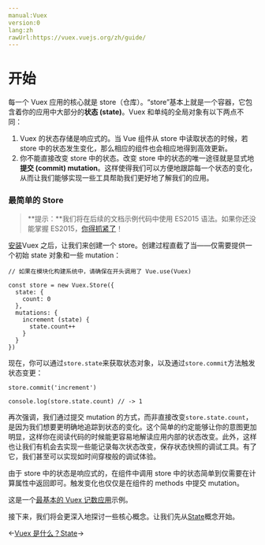 ```yaml
---
manual:Vuex
version:0
lang:zh
rawUrl:https://vuex.vuejs.org/zh/guide/
---
```



# 开始<a name="开始"></a>


每一个 Vuex 应用的核心就是 store（仓库）。“store”基本上就是一个容器，它包含着你的应用中大部分的**状态 (state)**。Vuex 和单纯的全局对象有以下两点不同：


1. Vuex 的状态存储是响应式的。当 Vue 组件从 store 中读取状态的时候，若 store 中的状态发生变化，那么相应的组件也会相应地得到高效更新。
1. 你不能直接改变 store 中的状态。改变 store 中的状态的唯一途径就是显式地**提交 (commit) mutation**。这样使得我们可以方便地跟踪每一个状态的变化，从而让我们能够实现一些工具帮助我们更好地了解我们的应用。

### 最简单的 Store<a name="最简单的-store"></a>
<blockquote>

**提示：**我们将在后续的文档示例代码中使用 ES2015 语法。如果你还没能掌握 ES2015，[你得抓紧了](%2412 "")！

</blockquote>

[安装](%2247 "")Vuex 之后，让我们来创建一个 store。创建过程直截了当——仅需要提供一个初始 state 对象和一些 mutation：


```
// 如果在模块化构建系统中，请确保在开头调用了 Vue.use(Vuex)

const store = new Vuex.Store({
  state: {
    count: 0
  },
  mutations: {
    increment (state) {
      state.count++
    }
  }
})

```



现在，你可以通过`store.state`来获取状态对象，以及通过`store.commit`方法触发状态变更：


```
store.commit('increment')

console.log(store.state.count) // -> 1

```



再次强调，我们通过提交 mutation 的方式，而非直接改变`store.state.count`，是因为我们想要更明确地追踪到状态的变化。这个简单的约定能够让你的意图更加明显，这样你在阅读代码的时候能更容易地解读应用内部的状态改变。此外，这样也让我们有机会去实现一些能记录每次状态改变，保存状态快照的调试工具。有了它，我们甚至可以实现如时间穿梭般的调试体验。



由于 store 中的状态是响应式的，在组件中调用 store 中的状态简单到仅需要在计算属性中返回即可。触发变化也仅仅是在组件的 methods 中提交 mutation。



这是一个[最基本的 Vuex 记数应用](%2413 "")示例。



接下来，我们将会更深入地探讨一些核心概念。让我们先从[State](%2328 "")概念开始。





←[Vuex 是什么？](%2326 "")[State](%2328 "")→





